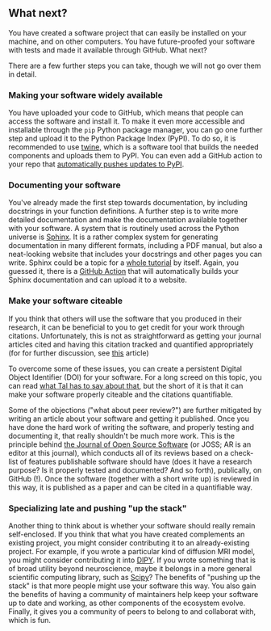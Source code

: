 ## What next?

You have created a software project that can easily be installed on your
machine, and on other computers. You have future-proofed your software with
tests and made it available through GitHub. What next?

There are a few further steps you can take, though we will not go over them in
detail.

### Making your software widely available

You have uploaded your code to GitHub, which means that people can access the
software and install it. To make it even more accessible and installable through
the `pip` Python package manager, you can go one further step and upload it to
the Python Package Index (PyPI). To do so, it is recommended to use
[twine](https://twine.readthedocs.io/en/latest/), which is a software tool that
builds the needed components and uploads them to PyPI. You can even add a GitHub
action to your repo that [automatically pushes updates to
PyPI](https://github.com/pypa/gh-action-pypi-publish).


### Documenting your software

You've already made the first step towards documentation, by including
docstrings in your function definitions. A further step is to write more
detailed documentation and make the documentation available together with your
software. A system that is routinely used across the Python universe is
[Sphinx](https://www.sphinx-doc.org/en/master/). It is a rather complex system
for generating documentation in many different formats, including a PDF manual,
but also a neat-looking website that includes your docstrings and other pages
you can write. Sphinx could be a topic for a [whole
tutorial](https://matplotlib.org/sampledoc/) by itself. Again, you guessed it,
there is a [GitHub Action](https://github.com/marketplace/actions/sphinx-build)
that will automatically builds your Sphinx documentation and can upload it to a
website.


### Make your software citeable

If you think that others will use the software that you produced in their
research, it can be beneficial to you to get credit for your work through
citations. Unfortunately, this is not as straightforward as getting your journal
articles cited and having this citation tracked and quantified appropriately
(for for further discussion, see
[this](https://www.force11.org/software-citation-principles) article)

To overcome some of these issues, you can create a persistent Digital Object
Identifier (DOI) for your software. For a long screed on this topic, you can
read [what Tal has to say about
that](https://www.talyarkoni.org/blog/2015/03/05/now-i-am-become-doi-destroyer-of-gates/),
but the short of it is that it can make your software properly citeable and the
citations quantifiable.

Some of the objections ("what about peer review?") are further mitigated by
writing an article about your software and getting it published. Once you have
done the hard work of writing the software, and properly testing and documenting
it, that really shouldn't be much more work. This is the principle behind [the
Journal of Open Source Software](https://joss.theoj.org/) (or JOSS; AR is an
editor at this journal), which conducts all of its reviews based on a check-list
of features publishable software should have (does it have a research purpose?
Is it properly tested and documented? And so forth), publically, on GitHub (!).
Once the software (together with a short write up) is reviewed in this way, it
is published as a paper and can be cited in a quantifiable way.


### Specializing late and pushing "up the stack"

Another thing to think about is whether your software should really remain
self-enclosed. If you think that what you have created complements an existing
project, you might consider contributing it to an already-existing project. For
example, if you wrote a particular kind of diffusion MRI model, you might
consider contributing it into [DIPY](https://dipy.org). If you wrote something
that is of broad utility beyond neuroscience, maybe it belongs in a more general
scientific computing library, such as [Scipy](https://scipy.org)? The benefits
of "pushing up the stack" is that more people might use your software this way.
You also gain the benefits of having a community of maintainers help keep your
software up to date and working, as other components of the ecosystem evolve.
Finally, it gives you a community of peers to belong to and collaborat with,
which is fun.

